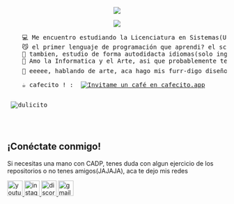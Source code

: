 <p align="center">
  <a href="https://github.com/dulicito">
    <img src="https://readme-typing-svg.demolab.com/?lines=PAREDES%20DULCE;&font=Fira%20Code&center=true&width=440&height=45&color=f75c7e&vCenter=true&pause=1000&size=30" />
</p>

<p align="center">
  <!-- Typing SVG by Paredes Dulce - https://github.com/dulicito/readme-typing-svg -->
  <a href="https://github.com/dulicito/readme-typing-svg">
    <img src="https://readme-typing-svg.demolab.com/?lines=Programadora?;Aun Nop,Estudiante%20de%20Sistemas!%20;&font=Fira%20Code&center=true&width=440&height=45&color=f75c7e&vCenter=true&pause=1000&size=22" /></a>
</p>



<pre>
    💻 Me encuentro estudiando la Licenciatura en Sistemas(UNLP)
    😼 el primer lenguaje de programación que aprendi? el scratch (evento canon de todo estudiante de informatica)
    📖 tambien, estudio de forma autodidacta idiomas(solo ingles y francés)
    🌹 Amo la Informatica y el Arte, asi que probablemente termine especializandome en algun area relacionado a ambos ambitos
    🎨 eeeee, hablando de arte, aca hago mis furr-digo diseños <a href="http://instagram.com/drawlicito/" class="ig-b- ig-b-v-24"><img src="https://w7.pngwing.com/pngs/681/55/png-transparent-camera-instagram-social-media-instagram-logo-social-media-circle-icon.png" width="20" height="20" alt="Instagram" /></a>

    ☕ cafecito ! :  <a href='https://cafecito.app/dulicito' rel='noopener' target='_blank'><img srcset='https://cdn.cafecito.app/imgs/buttons/button_2.png 1x, https://cdn.cafecito.app/imgs/buttons/button_2_2x.png 2x, https://cdn.cafecito.app/imgs/buttons/button_2_3.75x.png 3.75x' src='https://cdn.cafecito.app/imgs/buttons/button_2.png' alt='Invitame un café en cafecito.app' /></a>

<p align="left"> <img src="https://komarev.com/ghpvc/?username=dulicito&label=Profile%20views&color=0e75b6&style=flat" alt="dulicito" /> </p>

</pre>
<h2>¡Conéctate conmigo!</h2>
<p>Si necesitas una mano con CADP, tenes duda con algun ejercicio de los repositorios o no tenes amigos(JAJAJA), aca te dejo mis redes </p>
<div align="left">
<a href="https://youtube.com/@dulicito?si=LhbXeE1HRDCKni4U" target="_blank">
  <img src="https://img.shields.io/static/v1?message=Youtube&logo=youtube&label=&color=FF0000&logoColor=white&labelColor=&style=for-the-badge" height="35" alt="youtube logo" />
</a>
<a href="https://www.instagram.com/dulicito/" target="_blank">
  <img src="https://img.shields.io/static/v1?message=Instagram&logo=instagram&label=&color=E4405F&logoColor=white&labelColor=&style=for-the-badge" height="35" alt="instagram logo" />
</a>

<a href="https://discord.gg/760992094206427168" target="_blank">
  <img src="https://img.shields.io/static/v1?message=Discord&logo=discord&label=&color=7289DA&logoColor=white&labelColor=&style=for-the-badge" height="35" alt="discord logo" />
</a>

<a href="mailto:pv.sofiadulce@gmail.com" target="_blank">
  <img src="https://img.shields.io/static/v1?message=Gmail&logo=gmail&label=&color=D14836&logoColor=white&labelColor=&style=for-the-badge" height="35" alt="gmail logo" />
</a>


